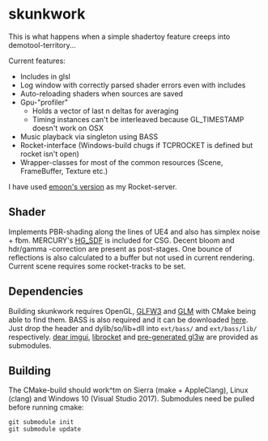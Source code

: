 # skunkwork
This is what happens when a simple shadertoy feature creeps into demotool-territory...

Current features:
  * Includes in glsl
  * Log window with correctly parsed shader errors even with includes
  * Auto-reloading shaders when sources are saved
  * Gpu-"profiler"
    * Holds a vector of last n deltas for averaging
    * Timing instances can't be interleaved because GL_TIMESTAMP doesn't work on OSX
  * Music playback via singleton using BASS
  * Rocket-interface (Windows-build chugs if TCPROCKET is defined but rocket isn't open)
  * Wrapper-classes for most of the common resources (Scene, FrameBuffer, Texture etc.)

I have used [emoon's version](https://github.com/emoon/rocket) as my Rocket-server.

## Shader

Implements PBR-shading along the lines of UE4 and also has simplex noise + fbm.
MERCURY's [HG_SDF](http://mercury.sexy/hg_sdf) is included for CSG. Decent bloom
and hdr/gamma -correction are present as post-stages. One bounce of reflections is
also calculated to a buffer but not used in current rendering. Current scene requires
some rocket-tracks to be set.

## Dependencies
Building skunkwork requires OpenGL, [GLFW3](http://www.glfw.org) and
[GLM](http://glm.g-truc.net/0.9.8/index.html) with CMake being able to find them.
BASS is also required and it can be downloaded [here](https://www.un4seen.com/bass.html).
Just drop the header and dylib/so/lib+dll into `ext/bass/` and `ext/bass/lib/` respectively.
[dear imgui](https://github.com/ocornut/imgui), [librocket](https://github.com/rocket/rocket)
and [pre-generated gl3w](https://github.com/sndels/libgl3w) are provided as submodules.

## Building
The CMake-build should work^tm on Sierra (make + AppleClang), Linux (clang) and
Windows 10 (Visual Studio 2017). Submodules need be pulled before running cmake:
```
git submodule init
git submodule update
```
